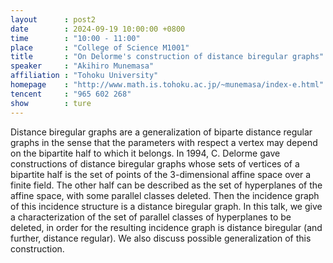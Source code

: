 ```yaml
---
layout      : post2
date        : 2024-09-19 10:00:00 +0800
time        : "10:00 - 11:00"
place       : "College of Science M1001"
title       : "On Delorme's construction of distance biregular graphs"
speaker     : "Akihiro Munemasa"
affiliation : "Tohoku University"
homepage    : "http://www.math.is.tohoku.ac.jp/~munemasa/index-e.html"
tencent     : "965 602 268"
show        : ture
--- 
```

Distance biregular graphs are a generalization of biparte distance regular graphs in the sense that the parameters with respect a vertex may depend on the bipartite half to which it belongs. In 1994, C. Delorme gave constructions of distance biregular graphs whose sets of vertices of a bipartite half is the set of points of the 3-dimensional affine space over a finite field. The other half can be described as the set of hyperplanes of the affine space, with some parallel classes deleted. Then the incidence graph of this incidence structure is a distance biregular graph. In this talk, we give a characterization of the set of parallel classes of hyperplanes to be deleted, in order for the resulting incidence graph is distance biregular (and further, distance regular). We also discuss possible generalization of this construction.

